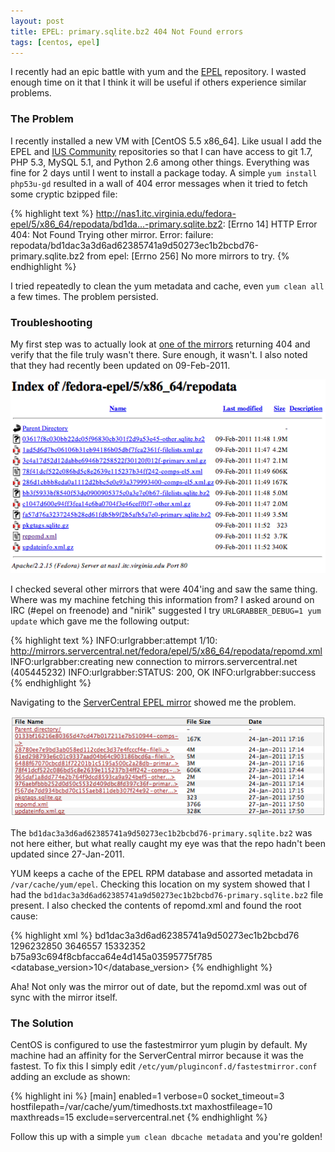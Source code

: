```yaml
---
layout: post
title: EPEL: primary.sqlite.bz2 404 Not Found errors
tags: [centos, epel]
---
```


I recently had an epic battle with yum and the [EPEL][1] repository. I wasted enough
time on it that I think it will be useful if others experience similar problems.

### The Problem ###

I recently installed a new VM with [CentOS 5.5 x86_64]. Like usual I add the EPEL 
and [IUS Community][2] repositories so that I can have access to git 1.7, PHP 5.3,
MySQL 5.1, and Python 2.6 among other things. Everything was fine for 2 days until
I went to install a package today. A simple `yum install php53u-gd` resulted in a 
wall of 404 error messages when it tried to fetch some cryptic bzipped file:

{% highlight text %}
http://nas1.itc.virginia.edu/fedora-epel/5/x86_64/repodata/bd1da...-primary.sqlite.bz2: 
 [Errno 14] HTTP Error 404: Not Found
Trying other mirror.
Error: failure: 
repodata/bd1dac3a3d6ad62385741a9d50273ec1b2bcbd76-primary.sqlite.bz2 from
epel: [Errno 256] No more mirrors to try.
{% endhighlight %}

I tried repeatedly to clean the yum metadata and cache, even `yum clean all` a few times. The problem persisted.


### Troubleshooting ###

My first step was to actually look at [one of the mirrors][3] returning 404 and verify that the file
truly wasn't there. Sure enough, it wasn't. I also noted that they had recently been updated on 09-Feb-2011.

![centos mirror repodata](/images/updatedrepo.png)

I checked several other mirrors that were 404'ing and saw the same thing. Where was my machine fetching 
this information from? I asked around on IRC (#epel on freenode) and "nirik" suggested I try 
`URLGRABBER_DEBUG=1 yum update` which gave me the following output:

{% highlight text %}
INFO:urlgrabber:attempt 1/10: http://mirrors.servercentral.net/fedora/epel/5/x86_64/repodata/repomd.xml
INFO:urlgrabber:creating new connection to mirrors.servercentral.net (405445232)
INFO:urlgrabber:STATUS: 200, OK
INFO:urlgrabber:success
{% endhighlight %}

Navigating to the [ServerCentral EPEL mirror][4] showed me the problem.

![servercentral repodata](/images/repodata.png)

The `bd1dac3a3d6ad62385741a9d50273ec1b2bcbd76-primary.sqlite.bz2` was not here either, but what really caught my
eye was that the repo hadn't been updated since 27-Jan-2011.

YUM keeps a cache of the EPEL RPM database and assorted metadata in `/var/cache/yum/epel`. 
Checking this location on my system showed that I had the `bd1dac3a3d6ad62385741a9d50273ec1b2bcbd76-primary.sqlite.bz2`
file present. I also checked the contents of repomd.xml and found the root cause:

{% highlight xml %}
<data type="primary_db"> 
  <location href="repodata/bd1dac3a3d6ad62385741a9d50273ec1b2bcbd76-primary.sqlite.bz2"/> 
  <checksum type="sha">bd1dac3a3d6ad62385741a9d50273ec1b2bcbd76</checksum> 
  <timestamp>1296232850</timestamp> 
  <size>3646557</size> 
  <open-size>15332352</open-size> 
  <open-checksum type="sha">b75a93c694f8cbfacca64e4d145a03595775f785</open-checksum> 
  <database_version>10</database_version> 
</data>
{% endhighlight %}

Aha! Not only was the mirror out of date, but the repomd.xml was out of sync with the mirror itself.

### The Solution ###

CentOS is configured to use the fastestmirror yum plugin by default. My machine had an affinity for the
ServerCentral mirror because it was the fastest. To fix this I simply edit `/etc/yum/pluginconf.d/fastestmirror.conf`
adding an exclude as shown:

{% highlight ini %}
[main]
enabled=1
verbose=0
socket_timeout=3
hostfilepath=/var/cache/yum/timedhosts.txt
maxhostfileage=10
maxthreads=15
exclude=servercentral.net
{% endhighlight %}

Follow this up with a simple `yum clean dbcache metadata` and you're golden!

[1]: http://fedoraproject.org/wiki/EPEL
[2]: http://iuscommunity.org
[3]: http://nas1.itc.virginia.edu/fedora-epel/5/x86_64/repodata/
[4]: http://mirrors.servercentral.net/fedora/epel/